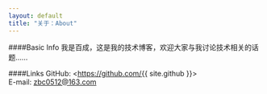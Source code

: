 ```yaml
---
layout: default
title: "关于：About"
---
```

####Basic Info
我是百成，这是我的技术博客，欢迎大家与我讨论技术相关的话题……  

####Links
GitHub: <https://github.com/{{ site.github }}>  
E-mail: <zbc0512@163.com>  

